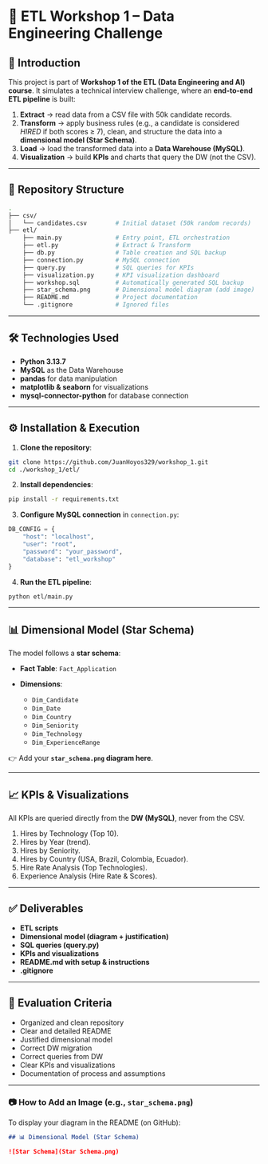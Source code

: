# 🚀 ETL Workshop 1 – Data Engineering Challenge

## 📌 Introduction

This project is part of **Workshop 1 of the ETL (Data Engineering and AI) course**.
It simulates a technical interview challenge, where an **end-to-end ETL pipeline** is built:

1. **Extract** → read data from a CSV file with 50k candidate records.
2. **Transform** → apply business rules (e.g., a candidate is considered *HIRED* if both scores ≥ 7), clean, and structure the data into a **dimensional model (Star Schema)**.
3. **Load** → load the transformed data into a **Data Warehouse (MySQL)**.
4. **Visualization** → build **KPIs** and charts that query the DW (not the CSV).

---

## 📂 Repository Structure

```bash
.
├── csv/
│   └── candidates.csv        # Initial dataset (50k random records)
├── etl/
    ├── main.py               # Entry point, ETL orchestration
    ├── etl.py                # Extract & Transform
    ├── db.py                 # Table creation and SQL backup
    ├── connection.py         # MySQL connection
    ├── query.py              # SQL queries for KPIs
    ├── visualization.py      # KPI visualization dashboard
    ├── workshop.sql          # Automatically generated SQL backup
    ├── star_schema.png       # Dimensional model diagram (add image)
    ├── README.md             # Project documentation
    └── .gitignore            # Ignored files
```

---

## 🛠️ Technologies Used

* **Python 3.13.7**
* **MySQL** as the Data Warehouse
* **pandas** for data manipulation
* **matplotlib & seaborn** for visualizations
* **mysql-connector-python** for database connection

---

## ⚙️ Installation & Execution

1. **Clone the repository**:

```bash
git clone https://github.com/JuanHoyos329/workshop_1.git
cd ./workshop_1/etl/
```

2. **Install dependencies**:

```bash
pip install -r requirements.txt
```

3. **Configure MySQL connection** in `connection.py`:

```python
DB_CONFIG = {
    "host": "localhost",
    "user": "root",
    "password": "your_password",
    "database": "etl_workshop"
}
```

4. **Run the ETL pipeline**:

```bash
python etl/main.py
```

---

## 📊 Dimensional Model (Star Schema)

The model follows a **star schema**:

* **Fact Table**: `Fact_Application`
* **Dimensions**:

  * `Dim_Candidate`
  * `Dim_Date`
  * `Dim_Country`
  * `Dim_Seniority`
  * `Dim_Technology`
  * `Dim_ExperienceRange`

👉 Add your **`star_schema.png` diagram here**.

---

## 📈 KPIs & Visualizations

All KPIs are queried directly from the **DW (MySQL)**, never from the CSV.

1. Hires by Technology (Top 10).
2. Hires by Year (trend).
3. Hires by Seniority.
4. Hires by Country (USA, Brazil, Colombia, Ecuador).
5. Hire Rate Analysis (Top Technologies).
6. Experience Analysis (Hire Rate & Scores).

---

## ✅ Deliverables

* **ETL scripts**
* **Dimensional model (diagram + justification)**
* **SQL queries (query.py)**
* **KPIs and visualizations**
* **README.md with setup & instructions**
* **.gitignore**

---

## 📌 Evaluation Criteria

* Organized and clean repository
* Clear and detailed README
* Justified dimensional model
* Correct DW migration
* Correct queries from DW
* Clear KPIs and visualizations
* Documentation of process and assumptions

---

### 📷 How to Add an Image (e.g., `star_schema.png`)

To display your diagram in the README (on GitHub):

```markdown
## 📊 Dimensional Model (Star Schema)

![Star Schema](Star Schema.png)
```
